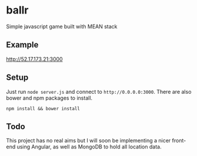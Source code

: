 # ballr
Simple javascript game built with MEAN stack

## Example

http://52.17.173.21:3000

## Setup

Just run `node server.js` and connect to `http://0.0.0.0:3000`. There are also bower and npm packages to install.

`npm install && bower install`

## Todo

This project has no real aims but I will soon be implementing a nicer front-end using Angular, as well as MongoDB to hold all location data.
